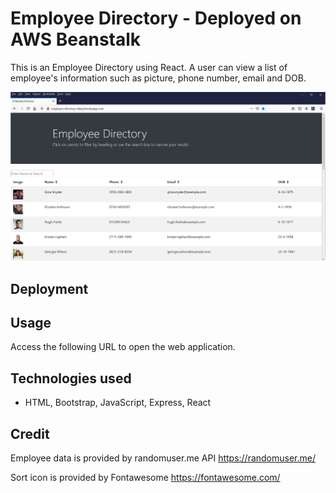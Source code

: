 # Employee Directory - Deployed on AWS Beanstalk
This is an Employee Directory using React. A user can view a list of employee's information such as picture, phone number, email and DOB.

<img src="screencapture.png" width=600px> 

## Deployment



## Usage 
Access the following URL to open the web application.



## Technologies used
* HTML, Bootstrap, JavaScript, Express, React

##  Credit 
Employee data is provided by randomuser.me API  https://randomuser.me/

Sort icon is provided by Fontawesome https://fontawesome.com/

